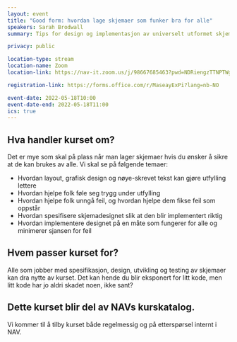 ```yaml
---
layout: event
title: "Good form: hvordan lage skjemaer som funker bra for alle"
speakers: Sarah Brodwall
summary: Tips for design og implementasjon av universelt utformet skjemaer.

privacy: public

location-type: stream
location-name: Zoom
location-link: https://nav-it.zoom.us/j/98667685463?pwd=NDRiengzTTNPTWg0eGJ6R0hKK0NpUT09

registration-link: https://forms.office.com/r/MaseayExPi?lang=nb-NO

event-date: 2022-05-18T10:00
event-date-end: 2022-05-18T11:00
ics: true
---
```

## Hva handler kurset om?
Det er mye som skal på plass når man lager skjemaer hvis du ønsker å sikre at de kan brukes av alle.  Vi skal se på følgende temaer:

- Hvordan layout, grafisk design og nøye-skrevet tekst kan gjøre utfylling lettere
- Hvordan hjelpe folk føle seg trygg under utfylling
- Hvordan hjelpe folk unngå feil, og hvordan hjelpe dem fikse feil som oppstår
- Hvordan spesifisere skjemadesignet slik at den blir implementert riktig
- Hvordan implementere designet på en måte som fungerer for alle og minimerer sjansen for feil

## Hvem passer kurset for?
Alle som jobber med spesifikasjon, design, utvikling og testing av skjemaer kan dra nytte av kurset.  Det kan hende du blir eksponert for litt kode, men litt kode har jo aldri skadet noen, ikke sant? 

## Dette kurset blir del av NAVs kurskatalog.
Vi kommer til å tilby kurset både regelmessig og på etterspørsel internt i NAV.
